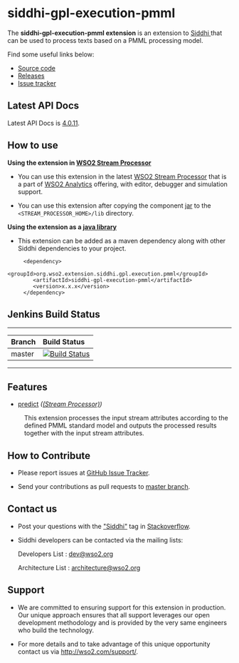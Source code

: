 siddhi-gpl-execution-pmml
======================================

The **siddhi-gpl-execution-pmml extension** is an extension to <a target="_blank" href="https://wso2.github.io/siddhi">Siddhi
</a> that  can be used to process texts based on a PMML processing model.

Find some useful links below:

* <a target="_blank" href="https://github.com/wso2-extensions/siddhi-gpl-execution-pmml">Source code</a>
* <a target="_blank" href="https://github.com/wso2-extensions/siddhi-gpl-execution-pmml/releases">Releases</a>
* <a target="_blank" href="https://github.com/wso2-extensions/siddhi-gpl-execution-pmml/issues">Issue tracker</a>

## Latest API Docs 

Latest API Docs is <a target="_blank" href="https://wso2-extensions.github.io/siddhi-gpl-execution-pmml/api/4.0.11">4.0.11</a>.

## How to use 

**Using the extension in <a target="_blank" href="https://github.com/wso2/product-sp">WSO2 Stream Processor</a>**

* You can use this extension in the latest <a target="_blank" href="https://github.com/wso2/product-sp/releases">WSO2 Stream Processor</a> that is a part of <a target="_blank" href="http://wso2.com/analytics?utm_source=gitanalytics&utm_campaign=gitanalytics_Jul17">WSO2 Analytics</a> offering, with editor, debugger and simulation support. 

* You can use  this extension after copying the component <a target="_blank" href="https://github.com/wso2-extensions/siddhi-gpl-execution-pmml/releases">jar</a> to the `<STREAM_PROCESSOR_HOME>/lib` directory.

**Using the extension as a <a target="_blank" href="https://wso2.github.io/siddhi/documentation/running-as-a-java-library">java library</a>**

* This extension can be added as a maven dependency along with other Siddhi dependencies to your project.

```
     <dependency>
        <groupId>org.wso2.extension.siddhi.gpl.execution.pmml</groupId>
        <artifactId>siddhi-gpl-execution-pmml</artifactId>
        <version>x.x.x</version>
     </dependency>
```

## Jenkins Build Status

---

|  Branch | Build Status |
| :------ |:------------ | 
| master  | [![Build Status](https://wso2.org/jenkins/job/siddhi/job/siddhi-gpl-execution-pmml/badge/icon)](https://wso2.org/jenkins/job/siddhi/job/siddhi-gpl-execution-pmml/) |

---

## Features

* <a target="_blank" href="https://wso2-extensions.github.io/siddhi-gpl-execution-pmml/api/4.0.11/#predict-stream-processor">predict</a> *(<a target="_blank" href="https://wso2.github.io/siddhi/documentation/siddhi-4.0/#stream-processor">(Stream Processor)</a>)*<br><div style="padding-left: 1em;"><p>This extension processes the input stream attributes according to the defined PMML standard model and outputs the processed results together with the input stream attributes.</p></div>

## How to Contribute
 
  * Please report issues at <a target="_blank" href="https://github.com/wso2-extensions/siddhi-gpl-execution-pmml/issues">GitHub Issue Tracker</a>.
  
  * Send your contributions as pull requests to <a target="_blank" href="https://github.com/wso2-extensions/siddhi-gpl-execution-pmml/tree/master">master branch</a>. 
 
## Contact us 

 * Post your questions with the <a target="_blank" href="http://stackoverflow.com/search?q=siddhi">"Siddhi"</a> tag in <a target="_blank" href="http://stackoverflow.com/search?q=siddhi">Stackoverflow</a>. 
 
 * Siddhi developers can be contacted via the mailing lists:
 
    Developers List   : [dev@wso2.org](mailto:dev@wso2.org)
    
    Architecture List : [architecture@wso2.org](mailto:architecture@wso2.org)
 
## Support 

* We are committed to ensuring support for this extension in production. Our unique approach ensures that all support leverages our open development methodology and is provided by the very same engineers who build the technology. 

* For more details and to take advantage of this unique opportunity contact us via <a target="_blank" href="http://wso2.com/support?utm_source=gitanalytics&utm_campaign=gitanalytics_Jul17">http://wso2.com/support/</a>. 

